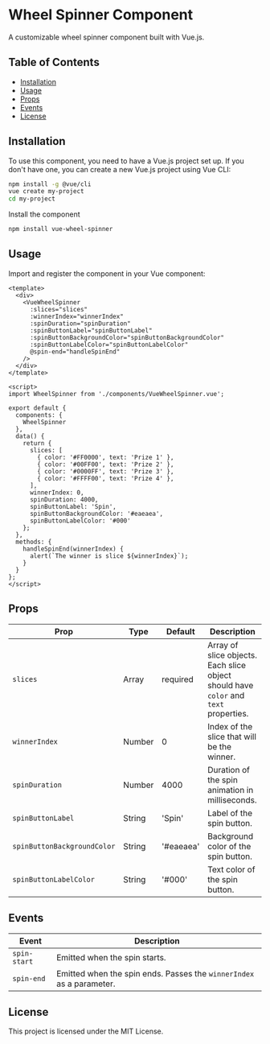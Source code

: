 # Wheel Spinner Component

A customizable wheel spinner component built with Vue.js.

## Table of Contents

- [Installation](#installation)
- [Usage](#usage)
- [Props](#props)
- [Events](#events)
- [License](#license)

## Installation

To use this component, you need to have a Vue.js project set up. If you don't have one, you can create a new Vue.js
project using Vue CLI:

```sh
npm install -g @vue/cli
vue create my-project
cd my-project
```

Install the component

```sh
npm install vue-wheel-spinner
```

## Usage

Import and register the component in your Vue component:

```vue
<template>
  <div>
    <VueWheelSpinner
      :slices="slices"
      :winnerIndex="winnerIndex"
      :spinDuration="spinDuration"
      :spinButtonLabel="spinButtonLabel"
      :spinButtonBackgroundColor="spinButtonBackgroundColor"
      :spinButtonLabelColor="spinButtonLabelColor"
      @spin-end="handleSpinEnd"
    />
  </div>
</template>

<script>
import WheelSpinner from './components/VueWheelSpinner.vue';

export default {
  components: {
    WheelSpinner
  },
  data() {
    return {
      slices: [
        { color: '#FF0000', text: 'Prize 1' },
        { color: '#00FF00', text: 'Prize 2' },
        { color: '#0000FF', text: 'Prize 3' },
        { color: '#FFFF00', text: 'Prize 4' },
      ],
      winnerIndex: 0,
      spinDuration: 4000,
      spinButtonLabel: 'Spin',
      spinButtonBackgroundColor: '#eaeaea',
      spinButtonLabelColor: '#000'
    };
  },
  methods: {
    handleSpinEnd(winnerIndex) {
      alert(`The winner is slice ${winnerIndex}`);
    }
  }
};
</script>
```

## Props

| Prop                     | Type   | Default    | Description                                                                          |
|--------------------------|--------|------------|--------------------------------------------------------------------------------------|
| `slices`                 | Array  | required   | Array of slice objects. Each slice object should have `color` and `text` properties. |
| `winnerIndex`            | Number | 0          | Index of the slice that will be the winner.                                          |
| `spinDuration`           | Number | 4000       | Duration of the spin animation in milliseconds.                                      |
| `spinButtonLabel`        | String | 'Spin'     | Label of the spin button.                                                            |
| `spinButtonBackgroundColor` | String | '#eaeaea' | Background color of the spin button.                                                 |
| `spinButtonLabelColor`   | String | '#000'     | Text color of the spin button.                                                       |


## Events

| Event         | Description                                                         |
|---------------|---------------------------------------------------------------------|
| `spin-start`  | Emitted when the spin starts.                                       |
| `spin-end`    | Emitted when the spin ends. Passes the `winnerIndex` as a parameter.|


## License
This project is licensed under the MIT License.